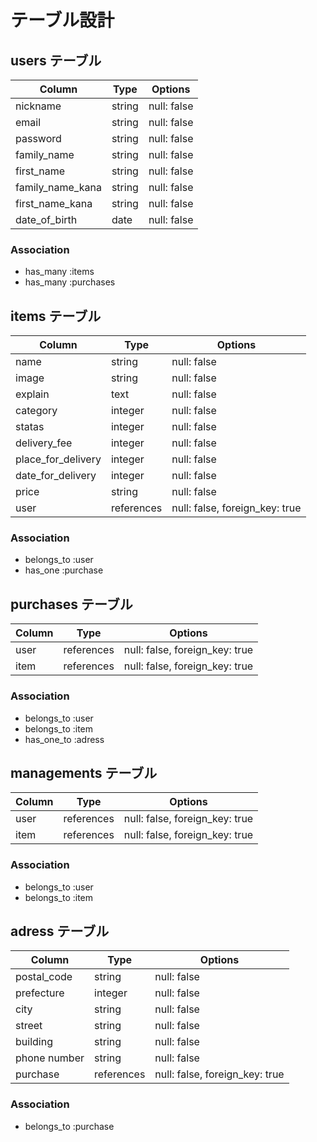 # テーブル設計

## users テーブル

| Column           | Type   | Options     |
| ---------------- | ------ | ----------- |
| nickname         | string | null: false |
| email            | string | null: false |
| password         | string | null: false |
| family_name      | string | null: false |
| first_name       | string | null: false |
| family_name_kana | string | null: false |
| first_name_kana  | string | null: false |
| date_of_birth    | date   | null: false |
### Association

- has_many :items 
- has_many :purchases

## items テーブル

| Column             |  Type      | Options                         |
| ------------------ | ---------- | ------------------------------- |
| name               | string     | null: false                     |
| image              | string     | null: false                     |
| explain            | text       | null: false                     |
| category           | integer    | null: false                     |
| statas             | integer    | null: false                     |
| delivery_fee       | integer    | null: false                     |
| place_for_delivery | integer    | null: false                     |
| date_for_delivery  | integer    | null: false                     |
| price              | string     | null: false                     |
| user               | references | null: false, foreign_key: true  |

### Association

- belongs_to :user
- has_one    :purchase

## purchases テーブル

| Column           | Type       | Options                         |
| ---------------- | ---------- | ------------------------------- |
| user             | references | null: false, foreign_key: true  |
| item             | references | null: false, foreign_key: true  |

### Association

- belongs_to :user
- belongs_to :item
- has_one_to :adress

## managements テーブル

| Column           | Type       | Options                         |
| ---------------- | ---------- | ------------------------------- |
| user             | references | null: false, foreign_key: true  |
| item             | references | null: false, foreign_key: true  |

### Association

- belongs_to :user
- belongs_to :item

## adress テーブル

| Column       |  Type      | Options                         |
| ------------ | ---------- | ------------------------------- |
| postal_code  | string     | null: false                     |
| prefecture   | integer    | null: false                     |
| city         | string     | null: false                     |
| street       | string     | null: false                     |
| building     | string     | null: false                     |
| phone number | string     | null: false                     |
| purchase     | references | null: false, foreign_key: true  |

### Association

- belongs_to :purchase